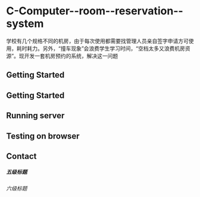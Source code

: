 # C-Computer--room--reservation--system
学校有几个规格不同的机房，由于每次使用都需要找管理人员亲自签字申请方可使用，耗时耗力。另外，“撞车现象”会浪费学生学习时间，“空档太多又浪费机房资源”。现开发一套机房预约的系统，解决这一问题
## Getting Started 
## Getting Started 
## Running server
## Testing on browser
 
## Contact 
##### 五级标题  
###### 六级标题 
